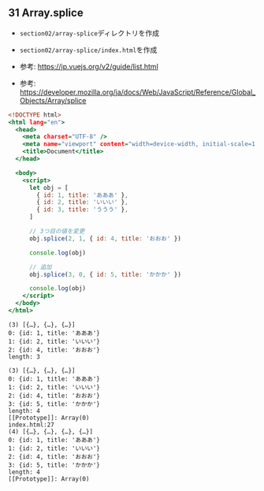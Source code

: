 ## 31 Array.splice

- `section02/array-splice`ディレクトリを作成<br>

* `section02/array-splice/index.html`を作成<br>

* 参考: https://jp.vuejs.org/v2/guide/list.html <br>

* 参考: https://developer.mozilla.org/ja/docs/Web/JavaScript/Reference/Global_Objects/Array/splice <br>

```html:index.html
<!DOCTYPE html>
<html lang="en">
  <head>
    <meta charset="UTF-8" />
    <meta name="viewport" content="width=device-width, initial-scale=1.0" />
    <title>Document</title>
  </head>

  <body>
    <script>
      let obj = [
        { id: 1, title: 'あああ' },
        { id: 2, title: 'いいい' },
        { id: 3, title: 'ううう' },
      ]

      // 3つ目の値を変更
      obj.splice(2, 1, { id: 4, title: 'おおお' })

      console.log(obj)

      // 追加
      obj.splice(3, 0, { id: 5, title: 'かかか' })

      console.log(obj)
    </script>
  </body>
</html>
```

```browser:console
(3) [{…}, {…}, {…}]
0: {id: 1, title: 'あああ'}
1: {id: 2, title: 'いいい'}
2: {id: 4, title: 'おおお'}
length: 3

(3) [{…}, {…}, {…}]
0: {id: 1, title: 'あああ'}
1: {id: 2, title: 'いいい'}
2: {id: 4, title: 'おおお'}
3: {id: 5, title: 'かかか'}
length: 4
[[Prototype]]: Array(0)
index.html:27
(4) [{…}, {…}, {…}, {…}]
0: {id: 1, title: 'あああ'}
1: {id: 2, title: 'いいい'}
2: {id: 4, title: 'おおお'}
3: {id: 5, title: 'かかか'}
length: 4
[[Prototype]]: Array(0)
```
